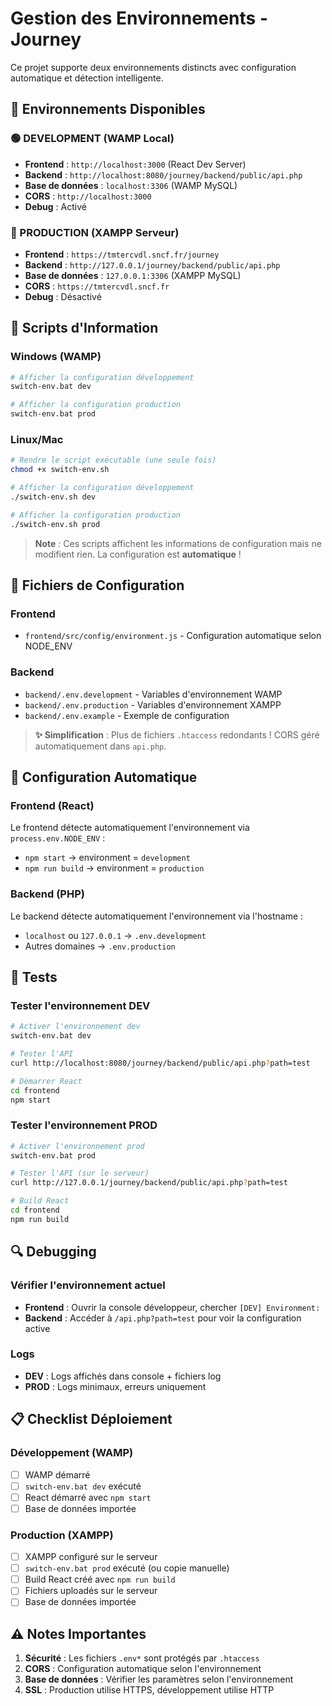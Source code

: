 # Gestion des Environnements - Journey

Ce projet supporte deux environnements distincts avec configuration automatique et détection intelligente.

## 🔧 Environnements Disponibles

### 🟢 DEVELOPMENT (WAMP Local)
- **Frontend** : `http://localhost:3000` (React Dev Server)
- **Backend** : `http://localhost:8080/journey/backend/public/api.php`
- **Base de données** : `localhost:3306` (WAMP MySQL)
- **CORS** : `http://localhost:3000`
- **Debug** : Activé

### 🔴 PRODUCTION (XAMPP Serveur)
- **Frontend** : `https://tmtercvdl.sncf.fr/journey`
- **Backend** : `http://127.0.0.1/journey/backend/public/api.php`
- **Base de données** : `127.0.0.1:3306` (XAMPP MySQL)
- **CORS** : `https://tmtercvdl.sncf.fr`
- **Debug** : Désactivé

## 🚀 Scripts d'Information

### Windows (WAMP)
```bash
# Afficher la configuration développement
switch-env.bat dev

# Afficher la configuration production  
switch-env.bat prod
```

### Linux/Mac
```bash
# Rendre le script exécutable (une seule fois)
chmod +x switch-env.sh

# Afficher la configuration développement
./switch-env.sh dev

# Afficher la configuration production
./switch-env.sh prod
```

> **Note** : Ces scripts affichent les informations de configuration mais ne modifient rien. La configuration est **automatique** !

## 📁 Fichiers de Configuration

### Frontend
- `frontend/src/config/environment.js` - Configuration automatique selon NODE_ENV

### Backend  
- `backend/.env.development` - Variables d'environnement WAMP
- `backend/.env.production` - Variables d'environnement XAMPP
- `backend/.env.example` - Exemple de configuration

> **✨ Simplification** : Plus de fichiers `.htaccess` redondants ! CORS géré automatiquement dans `api.php`.

## 🔄 Configuration Automatique

### Frontend (React)
Le frontend détecte automatiquement l'environnement via `process.env.NODE_ENV` :
- `npm start` → environment = `development`
- `npm run build` → environment = `production`

### Backend (PHP)
Le backend détecte automatiquement l'environnement via l'hostname :
- `localhost` ou `127.0.0.1` → `.env.development`
- Autres domaines → `.env.production`

## 🧪 Tests

### Tester l'environnement DEV
```bash
# Activer l'environnement dev
switch-env.bat dev

# Tester l'API
curl http://localhost:8080/journey/backend/public/api.php?path=test

# Démarrer React
cd frontend
npm start
```

### Tester l'environnement PROD
```bash
# Activer l'environnement prod
switch-env.bat prod

# Tester l'API (sur le serveur)
curl http://127.0.0.1/journey/backend/public/api.php?path=test

# Build React
cd frontend
npm run build
```

## 🔍 Debugging

### Vérifier l'environnement actuel
- **Frontend** : Ouvrir la console développeur, chercher `[DEV] Environment:`
- **Backend** : Accéder à `/api.php?path=test` pour voir la configuration active

### Logs
- **DEV** : Logs affichés dans console + fichiers log
- **PROD** : Logs minimaux, erreurs uniquement

## 📋 Checklist Déploiement

### Développement (WAMP)
- [ ] WAMP démarré
- [ ] `switch-env.bat dev` exécuté
- [ ] React démarré avec `npm start`
- [ ] Base de données importée

### Production (XAMPP)
- [ ] XAMPP configuré sur le serveur
- [ ] `switch-env.bat prod` exécuté (ou copie manuelle)
- [ ] Build React créé avec `npm run build`
- [ ] Fichiers uploadés sur le serveur
- [ ] Base de données importée

## ⚠️ Notes Importantes

1. **Sécurité** : Les fichiers `.env*` sont protégés par `.htaccess`
2. **CORS** : Configuration automatique selon l'environnement
3. **Base de données** : Vérifier les paramètres selon l'environnement
4. **SSL** : Production utilise HTTPS, développement utilise HTTP